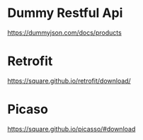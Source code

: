 # Dummy Restful Api

https://dummyjson.com/docs/products

# Retrofit
https://square.github.io/retrofit/download/


# Picaso

https://square.github.io/picasso/#download